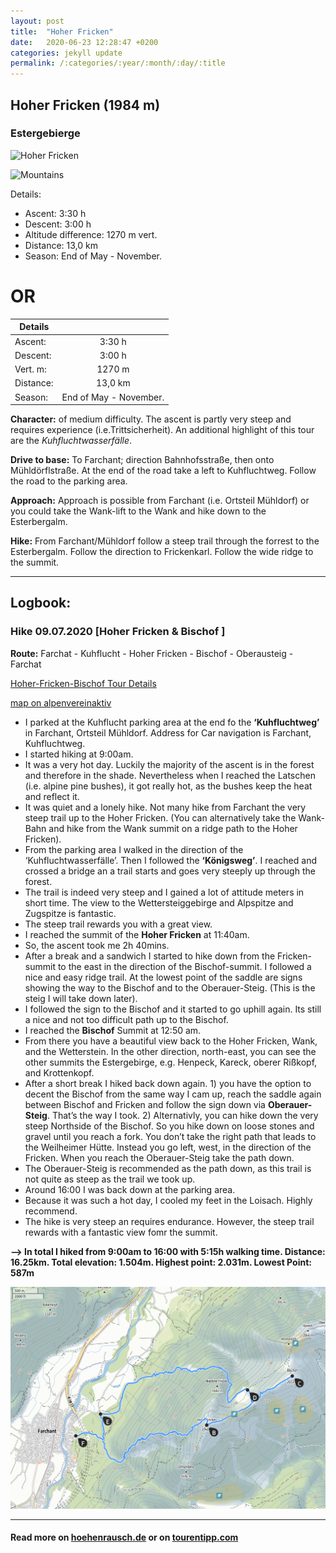 ```yaml
---
layout: post
title:  "Hoher Fricken"
date:   2020-06-23 12:28:47 +0200
categories: jekyll update
permalink: /:categories/:year/:month/:day/:title
---
```



## Hoher Fricken (1984 m)
### Estergebierge

![Hoher Fricken](https://www.hoehenrausch.de/berge/hoher-fricken/highlight.jpg)

![Mountains](/assets/wank-1.jpeg)

Details:
-   Ascent:  3:30 h
-   Descent:  3:00 h
-   Altitude difference: 1270 m vert.
-   Distance: 13,0 km
-   Season: End of May - November.

# OR

| Details       |               |
| ------------- |:-------------:|
| Ascent:       | 3:30 h        |
| Descent:      | 3:00 h        |
| Vert. m:      | 1270 m        |
| Distance:     | 13,0 km       |
| Season:       |  End of May - November. |


**Character:** of medium difficulty. The ascent is partly very steep and requires experience (i.e.Trittsicherheit).
An additional highlight of this tour are the *Kuhfluchtwasserfälle*.

**Drive to base:**
To Farchant; direction Bahnhofsstraße, then onto Mühldörflstraße. At the end of the road take a left to Kuhfluchtweg. Follow the road to the parking area.

**Approach:**
Approach is possible from Farchant (i.e. Ortsteil Mühldorf) or you could take the Wank-lift to the Wank and hike down to the Esterbergalm.

**Hike:**
From Farchant/Mühldorf follow a steep trail through the forrest to the Esterbergalm. Follow the direction to Frickenkarl. Follow the wide ridge to the summit.


-------

## Logbook:

### Hike 09.07.2020 [Hoher Fricken & Bischof ]
**Route:**  Farchat - Kuhflucht - Hoher Fricken - Bischof - Oberausteig - Farchat

[Hoher-Fricken-Bischof Tour Details](/assets/docs/hoher-fricken-bischof-tour-details.pdf)

[map on alpenvereinaktiv](https://www.alpenvereinaktiv.com/de/tour/farchant-hoher-fricken-bischof-oberauer-steig-farchant/177925701/?share=%7Eznhruplk%244osg3avn)

- I parked at the Kuhflucht parking area at the end fo the **‘Kuhfluchtweg’** in Farchant, Ortsteil Mühldorf. Address for Car navigation is Farchant, Kuhfluchtweg.
- I started hiking at 9:00am.
- It was a very hot day. Luckily the majority of the ascent is in the forest and therefore in the shade. Nevertheless when I reached the Latschen (i.e. alpine pine bushes), it got really hot, as the bushes keep the heat and reflect it.
- It was quiet and a lonely hike. Not many hike from Farchant the very steep trail up to the Hoher Fricken. (You can alternatively take the Wank-Bahn and hike from the Wank summit on a ridge path to the Hoher Fricken).
- From the parking area I walked in the direction of the ‘Kuhfluchtwasserfälle’. Then I followed the **‘Königsweg’**. I reached and crossed a bridge an a trail starts and goes very steeply up through the forest.
- The trail is indeed very steep and I gained a lot of attitude meters in short time. The view to the Wettersteiggebirge and Alpspitze and Zugspitze is fantastic.
- The steep trail rewards you with a great view.
- I reached the summit of the **Hoher Fricken** at 11:40am.
- So, the ascent took me  2h 40mins.
- After a break and a sandwich I started to hike down from the Fricken-summit to the east in the direction of the Bischof-summit. I followed a nice and easy ridge trail. At the lowest point of the saddle are signs showing the way to the Bischof and to the Oberauer-Steig.  (This is the steig I will take down later).
- I followed the sign to the Bischof and it started to go uphill again. Its still a nice and not too difficult path up to the Bischof.
- I reached the **Bischof** Summit at 12:50 am.
- From there you have a beautiful view back to the Hoher Fricken, Wank, and the Wetterstein. In the other direction, north-east, you can see the other summits the Estergebirge, e.g. Henpeck, Kareck, oberer Rißkopf, and Krottenkopf.
- After a short break I hiked back down again. 1) you have the option to decent the Bischof from the same way I cam up, reach the saddle again between Bischof and Fricken and follow the sign down via **Oberauer-Steig**. That’s the way I took. 2) Alternativly, you can hike down the very steep Northside of the Bischof. So you hike down on loose stones and gravel until you reach a fork. You don’t take the right path that leads to the Weilheimer Hütte. Instead you go left, west, in the direction of the Fricken. When you reach the Oberauer-Steig take the path down.
- The Oberauer-Steig is recommended as the path down, as this trail is not quite as steep as the trail we took up.
- Around 16:00 I was back down at the parking area.
- Because it was such a hot day, I cooled my feet in the Loisach. Highly recommend.
- The hike is very steep an requires endurance. However, the steep trail rewards with a fantastic view fomr the summit.

**—> In total I hiked from 9:00am to 16:00 with 5:15h walking time. Distance: 16.25km. Total elevation: 1.504m. Highest point: 2.031m. Lowest Point: 587m**

![Hoher-Fricken-Bischof-Tour](/assets/img/hiking/Hoher-Fricken-09.07.20.png)


---

#### Read more on [hoehenrausch.de](https://www.hoehenrausch.de/berge/hoher-fricken/) or on [tourentipp.com](https://www.tourentipp.com/de/touren/Hoher-Fricken-Bergtour_1445.html)
